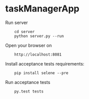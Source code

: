 # taskManagerApp

Run server

        cd server
        python server.py --run
        
Open your browser on 
        
        http://localhost:8081
       
Install acceptance tests requirements:

        pip install selene --pre

Run acceptance tests

        py.test tests
